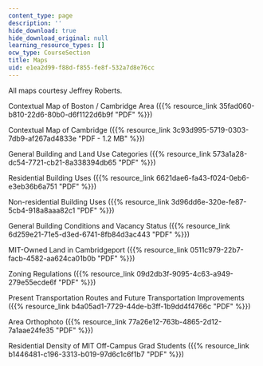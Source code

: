 ```yaml
---
content_type: page
description: ''
hide_download: true
hide_download_original: null
learning_resource_types: []
ocw_type: CourseSection
title: Maps
uid: e1ea2d99-f88d-f855-fe8f-532a7d8e76cc
---
```


All maps courtesy Jeffrey Roberts.

Contextual Map of Boston / Cambridge Area ({{% resource_link 35fad060-b810-22d6-80b0-d6f1122d6b9f "PDF" %}})

Contextual Map of Cambridge ({{% resource_link 3c93d995-5719-0303-7db9-af267ad4833e "PDF - 1.2 MB" %}})

General Building and Land Use Categories ({{% resource_link 573a1a28-dc54-7721-cb21-8a338394db65 "PDF" %}})

Residential Building Uses ({{% resource_link 6621dae6-fa43-f024-0eb6-e3eb36b6a751 "PDF" %}})

Non-residential Building Uses ({{% resource_link 3d96dd6e-320e-fe87-5cb4-918a8aaa82c1 "PDF" %}})

General Building Conditions and Vacancy Status ({{% resource_link 6d259e21-71e5-d3ed-6741-8fb84d3ac443 "PDF" %}})

MIT-Owned Land in Cambridgeport ({{% resource_link 0511c979-22b7-facb-4582-aa624ca01b0b "PDF" %}})

Zoning Regulations ({{% resource_link 09d2db3f-9095-4c63-a949-279e55ecde6f "PDF" %}})

Present Transportation Routes and Future Transportation Improvements ({{% resource_link b4a05ad1-7729-44de-b3ff-1b9dd4f4766c "PDF" %}})

Area Orthophoto ({{% resource_link 77a26e12-763b-4865-2d12-7a1aae24fe35 "PDF" %}})

Residential Density of MIT Off-Campus Grad Students ({{% resource_link b1446481-c196-3313-b019-97d6c1c6f1b7 "PDF" %}})